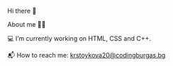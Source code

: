 Hi there 👋

About me 👩‍💻

💻 I’m currently working on HTML, CSS and C++.

📬 How to reach me: krstoykova20@codingburgas.bg


